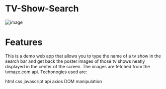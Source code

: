 # TV-Show-Search
![image](https://user-images.githubusercontent.com/84180549/174931151-f8a49098-6ea5-4498-b3bc-80d693044c4a.png)
# Features
This is a demo web app that allows you to type the name of a tv show in the search bar and get back the poster images of those tv shows neatly displayed in the center of the screen. The images are fetched from the tvmaze.com api. Techonogies used are:

html
css
javascript
api
axios
DOM manipulation
